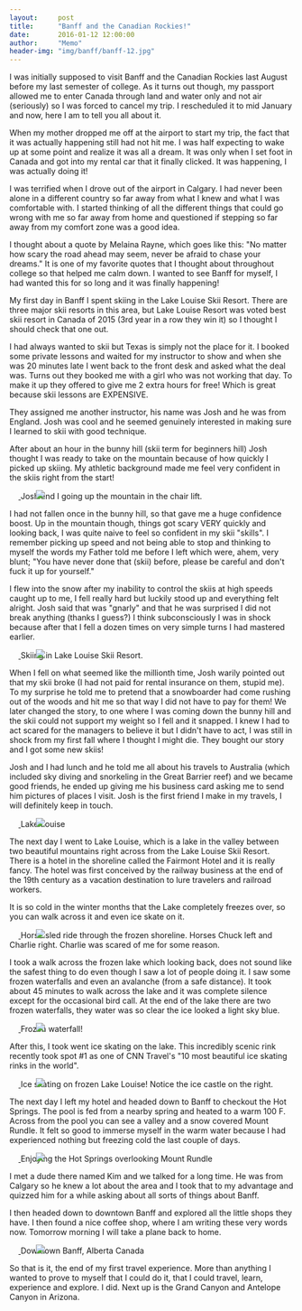 ```yaml
---
layout:     post
title:      "Banff and the Canadian Rockies!"
date:       2016-01-12 12:00:00
author:     "Memo"
header-img: "img/banff/banff-12.jpg"
---
```


<p>I was initially supposed to visit Banff and the Canadian Rockies last August before my last semester of college. As it turns out though, my passport allowed me to enter Canada through land and water only and not air (seriously) so I was forced to cancel my trip. I rescheduled it to mid January and now, here I am to tell you all about it.</p>

<p>When my mother dropped me off at the airport to start my trip, the fact that it was actually happening still had not hit me. I was half expecting to wake up at some point and realize it was all a dream. It was only when I set foot in Canada and got into my rental car that it finally clicked. It was happening, I was actually doing it!<p>

<p>I was terrified when I drove out of the airport in Calgary. I had never been alone in a different country so far away from what I knew and what I was comfortable with. I started thinking of all the different things that could go wrong with me so far away from home and questioned if stepping so far away from my comfort zone was a good idea.<p>

<p>I thought about a quote by Melaina Rayne, which goes like this:  "No matter how scary the road ahead may seem, never be afraid to chase your dreams." It is one of my favorite quotes that I thought about throughout college so that helped me calm down. I wanted to see Banff for myself, I had wanted this for so long and it was finally happening! <p>

<p>My first day in Banff I spent skiing in the Lake Louise Skii Resort. There are three major skii resorts in this area, but Lake Louise Resort was voted best skii resort in Canada of 2015 (3rd year in a row they win it) so I thought I should check that one out.<p>
<p>I had always wanted to skii but Texas is simply not the place for it. I booked some private lessons and waited for my instructor to show and when she was 20 minutes late I went back to the front desk and asked what the deal was. Turns out they booked me with a girl who was not working that day. To make it up they offered to give me 2 extra hours for free! Which is great because skii lessons are EXPENSIVE.<p>

<p>They assigned me another instructor, his name was Josh and he was from England. Josh was cool and he seemed genuinely interested in making sure I learned to skii with good technique.<p>

<p>After about an hour in the bunny hill (skii term for beginners hill) Josh thought I was ready to take on the mountain because of how quickly I picked up skiing. My athletic background made me feel very confident in the skiis right from the start!<p>

<a href="#">
    <img src="{{ site.baseurl }}/img/banff/banff-5.jpg" style=" position: relative; left: 47px;">
</a>
<span class="caption text-muted">Josh and I going up the mountain in the chair lift.</span>

<p>I had not fallen once in the bunny hill, so that gave me a huge confidence boost. Up in the mountain though, things got scary VERY quickly and looking back, I was quite naive to feel so confident in my skii "skills". I remember picking up speed and not being able to stop and thinking to myself the words my Father told me before I left which were, ahem, very blunt; "You have never done that (skii) before, please be careful and don't fuck it up for yourself."<p>
<p>I flew into the snow after my inability to control the skiis at high speeds caught up to me, I fell really hard but luckily stood up and everything felt alright. Josh said that was "gnarly" and that he was surprised I did not break anything (thanks I guess?) I think subconsciously I was in shock because after that I fell a dozen times on very simple turns I had mastered earlier.<p>

<a href="#">
    <img src="{{ site.baseurl }}/img/banff/banff-9.jpg" style=" position: relative; left: 47px;">
</a>
<span class="caption text-muted">Skiing in Lake Louise Skii Resort.</span>

<p>When I fell on what seemed like the millionth time, Josh warily pointed out that my skii broke (I had not paid for rental insurance on them, stupid me). To my surprise he told me to pretend that a snowboarder had come rushing out of the woods and hit me so that way I did not have to pay for them!
  We later changed the story, to one where I was coming down the bunny hill and the skii could not support my weight so I fell and it snapped. I knew I had to act scared for the managers to believe it but I didn't have to act, I was still in shock from my first fall where I thought I might die. They bought our story and I got some new skiis!
<p>

<p>Josh and I had lunch and he told me all about his travels to Australia (which included sky diving and snorkeling in the Great Barrier reef) and we became good friends, he ended up giving me his business card asking me to send him pictures of places I visit. Josh is the first friend I make in my travels, I will definitely keep in touch.<p>

<a href="#">
    <img src="{{ site.baseurl }}/img/banff/banff-4.jpg" style=" position: relative; left: 47px;">
</a>
<span class="caption text-muted">Lake Louise</span>

<p>The next day I went to Lake Louise, which is a lake in the valley between two beautiful mountains right across from the Lake Louise Skii Resort. There is a hotel in the shoreline called the Fairmont Hotel and it is really fancy. The hotel was first conceived by the railway business at the end of the 19th century as a vacation destination to lure travelers and railroad workers. <p>
<p>It is so cold in the winter months that the Lake completely freezes over, so you can walk across it and even ice skate on it.<p>

<a href="#">
    <img src="{{ site.baseurl }}/img/banff/banff-6.jpg" style=" position: relative; left: 47px;">
</a>
<span class="caption text-muted">Horse sled ride through the frozen shoreline. Horses Chuck left and Charlie right. Charlie was scared of me for some reason.</span>

<p>I took a walk across the frozen lake which looking back, does not sound like the safest thing to do even though I saw a lot of people doing it. I saw some frozen waterfalls and even an avalanche (from a safe distance). It took about 45 minutes to walk across the lake and it was complete silence except for the occasional bird call. At the end of the lake there are two frozen waterfalls, they water was so clear the ice looked a light sky blue.<p>

<a href="#">
    <img src="{{ site.baseurl }}/img/banff/banff-7.jpg" style=" position: relative; left: 47px;">
</a>
<span class="caption text-muted">Frozen waterfall!</span>

<p>After this, I took went ice skating on the lake. This incredibly scenic rink recently took spot #1 as one of CNN Travel's "10 most beautiful ice skating rinks in the world".<p>

<a href="#">
    <img src="{{ site.baseurl }}/img/banff/banff-8.jpg" style=" position: relative; left: 47px;">
</a>
<span class="caption text-muted">Ice skating on frozen Lake Louise! Notice the ice castle on the right.</span>

<p>The next day I left my hotel and headed down to Banff to checkout the Hot Springs. The pool is fed from a nearby spring and heated to a warm 100 F. Across from the pool you can see a valley and a snow covered Mount Rundle. It felt so good to immerse myself in the warm water because I had experienced nothing but freezing cold the last couple of days.<p>

<a href="#">
    <img src="{{ site.baseurl }}/img/banff/banff-10.jpg" style=" position: relative; left: 47px;">
</a>
<span class="caption text-muted">Enjoying the Hot Springs overlooking Mount Rundle</span>

<p>I met a dude there named Kim and we talked for a long time. He was from Calgary so he knew a lot about the area and I took that to my advantage and quizzed him for a while asking about all sorts of things about Banff.<p>

<p>I then headed down to downtown Banff and explored all the little shops they have. I then found a nice coffee shop, where I am writing these very words now. Tomorrow morning I will take a plane back to home.<p>

<a href="#">
    <img src="{{ site.baseurl }}/img/banff/banff-11.jpg" style=" position: relative; left: 47px;">
</a>
<span class="caption text-muted">Downtown Banff, Alberta Canada</span>

<p> So that is it, the end of my first travel experience. More than anything I wanted to prove to myself that I could do it, that I could travel, learn, experience and explore. I did. Next up is the Grand Canyon and Antelope Canyon in Arizona.<p>
